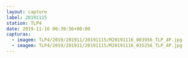 ```yaml
---
layout: capture
label: 20191115
station: TLP4
date: 2019-11-16 00:39:56+00:00
capturas:
  - imagem: TLP4/2019/201911/20191115/M20191116_003956_TLP_4P.jpg
  - imagem: TLP4/2019/201911/20191115/M20191116_035256_TLP_4P.jpg
---
```

